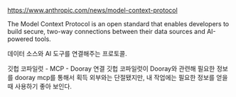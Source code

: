 https://www.anthropic.com/news/model-context-protocol

The Model Context Protocol is an open standard that enables developers to build secure, two-way connections between their data sources and AI-powered tools.

데이터 소스와 AI 도구를 연결해주는 프로토콜.

깃헙 코파일럿 - MCP - Dooray 연결
깃헙 코파일럿이 Dooray와 관련해 필요한 정보를 dooray mcp를 통해서 획득
외부와는 단절됐지만, 내 작업에는 필요한 정보를 얻을 때 사용하기 좋아 보인다.